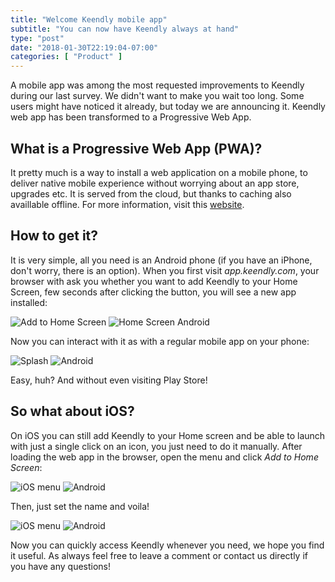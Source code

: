 ```yaml
---
title: "Welcome Keendly mobile app"
subtitle: "You can now have Keendly always at hand"
type: "post"
date: "2018-01-30T22:19:04-07:00"
categories: [ "Product" ]
---
```


A mobile app was among the most requested improvements to Keendly during our last survey. We didn't want to make you wait too long. Some users might have noticed it already, but today we are announcing it. Keendly web app has been transformed to a Progressive Web App.


What is a Progressive Web App (PWA)? 
---------------

It pretty much is a way to install a web application on a mobile phone, to deliver native mobile experience without worrying about an app store, upgrades etc. It is served from the cloud, but thanks to caching also availlable offline. For more information, visit this [website](https://developers.google.com/web/progressive-web-apps/).

How to get it?
-------------
It is very simple, all you need is an Android phone (if you have an iPhone, don't worry, there is an option). When you first visit _app.keendly.com_, your browser with ask you whether you want to add Keendly to your Home Screen, few seconds after clicking the button, you will see a new app installed:

![Add to Home Screen](/img/mobile-app/add_to_home_android.png) ![Home Screen Android](/img/mobile-app/home_android.png)

Now you can interact with it as with a regular mobile app on your phone:

![Splash](/img/mobile-app/splash.png) ![Android](/img/mobile-app/android.png)

Easy, huh? And without even visiting Play Store!


So what about iOS?
------------------

On iOS you can still add Keendly to your Home screen and be able to launch with just a single click on an icon, you just need to do it manually. After loading the web app in the browser, open the menu and click _Add to Home Screen_:

![iOS menu](/img/mobile-app/ios_menu.png) ![Android](/img/mobile-app/ios_add.png)

Then, just set the name and voila!

![iOS menu](/img/mobile-app/ios_name.png) ![Android](/img/mobile-app/ios.png)



Now you can quickly access Keendly whenever you need, we hope you find it useful. As always feel free to leave a comment or contact us directly if you have any questions!

